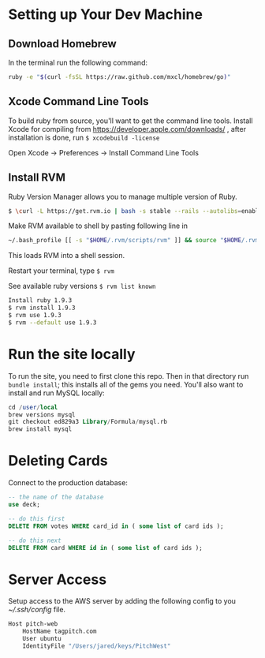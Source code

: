 
# Setting up Your Dev Machine

## Download Homebrew

In the terminal run the following command:

```bash
ruby -e "$(curl -fsSL https://raw.github.com/mxcl/homebrew/go)"
```

## Xcode Command Line Tools

To build ruby from source, you'll want to get the command line tools. Install Xcode for compiling from https://developer.apple.com/downloads/ , after installation is done, run `$ xcodebuild -license`

Open Xcode -> Preferences -> Install Command Line Tools

## Install RVM

Ruby Version Manager allows you to manage multiple version of Ruby.

```bash
$ \curl -L https://get.rvm.io | bash -s stable --rails --autolibs=enabled # Or, --ruby=1.9.3
```

Make RVM available to shell by pasting following line in

```bash
~/.bash_profile [[ -s "$HOME/.rvm/scripts/rvm" ]] && source "$HOME/.rvm/scripts/rvm" #
```

This loads RVM into a shell session.

Restart your terminal, type `$ rvm`

See available ruby versions `$ rvm list known`

```bash
Install ruby 1.9.3
$ rvm install 1.9.3
$ rvm use 1.9.3
$ rvm --default use 1.9.3
```

# Run the site locally

To run the site, you need to first clone this repo. Then in that directory run `bundle install`; this installs all of the gems you need. You'll also want to install and run MySQL locally:

```sql
cd /user/local
brew versions mysql
git checkout ed829a3 Library/Formula/mysql.rb
brew install mysql
```

# Deleting Cards

Connect to the production database:

```sql
-- the name of the database
use deck;

-- do this first
DELETE FROM votes WHERE card_id in ( some list of card ids );

-- do this next
DELETE FROM card WHERE id in ( some list of card ids );
```

# Server Access

Setup access to the AWS server by adding the following config to you *~/.ssh/config* file.

```bash
Host pitch-web
    HostName tagpitch.com
    User ubuntu
    IdentityFile "/Users/jared/keys/PitchWest"
```

